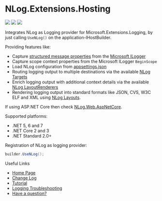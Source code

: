 # NLog.Extensions.Hosting

[![](https://sonarcloud.io/api/project_badges/measure?project=nlog.extensions.logging&branch=master&metric=reliability_rating)](https://sonarcloud.io/dashboard/?id=nlog.extensions.logging&branch=master) 
[![](https://sonarcloud.io/api/project_badges/measure?project=nlog.extensions.logging&branch=master&metric=sqale_rating)](https://sonarcloud.io/dashboard/?id=nlog.extensions.logging&branch=master) 
[![](https://sonarcloud.io/api/project_badges/measure?project=nlog.extensions.logging&branch=master&metric=vulnerabilities)](https://sonarcloud.io/dashboard/?id=nlog.extensions.logging&branch=master) 

Integrates NLog as Logging provider for Microsoft.Extensions.Logging, by just calling `UseNLog()` on the application-IHostBuilder.

Providing features like:

- Capture [structured message properties](https://github.com/NLog/NLog.Extensions.Logging/wiki/NLog-properties-with-Microsoft-Extension-Logging) from the [Microsoft ILogger](https://github.com/NLog/NLog.Extensions.Logging/wiki/NLog-GetCurrentClassLogger-and-Microsoft-ILogger)
- Capture scope context properties from the Microsoft ILogger `BeginScope`
- Load NLog configuration from [appsettings.json](https://github.com/NLog/NLog.Extensions.Logging/wiki/NLog-configuration-with-appsettings.json)
- Routing logging output to multiple destinations via the available [NLog Targets](https://nlog-project.org/config/?tab=targets)
- Enrich logging output with additional context details via the available [NLog LayoutRenderers](https://nlog-project.org/config/?tab=layout-renderers)
- Rendering logging output into standard formats like JSON, CVS, W3C ELF and XML using [NLog Layouts](https://nlog-project.org/config/?tab=layouts).

If using ASP.NET Core then check [NLog.Web.AspNetCore](https://www.nuget.org/packages/NLog.Web.AspNetCore).

Supported platforms:

 - .NET 5, 6 and 7
 - .NET Core 2 and 3
 - .NET Standard 2.0+

Registration of NLog as logging provider:

```csharp
builder.UseNLog();
```

Useful Links

- [Home Page](https://nlog-project.org/)
- [Change Log](https://github.com/NLog/NLog.Extensions.Logging/releases)
- [Tutorial](https://github.com/NLog/NLog/wiki/Tutorial)
- [Logging Troubleshooting](https://github.com/NLog/NLog/wiki/Logging-troubleshooting)
- [Have a question?](https://stackoverflow.com/questions/tagged/nlog)
